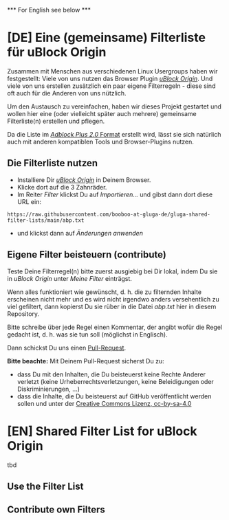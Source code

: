 *** For English see below ***

# [DE] Eine (gemeinsame) Filterliste für uBlock Origin

Zusammen mit Menschen aus verschiedenen Linux Usergroups haben wir festgestellt: Viele von uns nutzen das Browser Plugin [*uBlock Origin*](https://de.wikipedia.org/wiki/UBlock_Origin). Und viele von uns erstellen zusätzlich ein paar eigene Filterregeln - diese sind oft auch für die Anderen von uns nützlich.

Um den Austausch zu vereinfachen, haben wir dieses Projekt gestartet und wollen hier eine (oder vielleicht später auch mehrere) gemeinsame Filterliste(n) erstellen und pflegen.

Da die Liste im [*Adblock Plus 2.0* Format](https://help.getadblock.com/support/solutions/articles/6000165012-how-to-create-your-own-personal-filter-list) erstellt wird, lässt sie sich natürlich auch mit anderen kompatiblen Tools und Browser-Plugins nutzen.

## Die Filterliste nutzen

  * Installiere Dir [*uBlock Origin*](https://de.wikipedia.org/wiki/UBlock_Origin) in Deinem Browser.
  * Klicke dort auf die 3 Zahnräder.
  * Im Reiter *Filter* klickst Du auf *Importieren...* und gibst dann dort diese URL ein:
```
https://raw.githubusercontent.com/booboo-at-gluga-de/gluga-shared-filter-lists/main/abp.txt
```
  * und klickst dann auf *Änderungen anwenden*

## Eigene Filter beisteuern (contribute)

Teste Deine Filterregel(n) bitte zuerst ausgiebig bei Dir lokal, indem Du sie in *uBlock Origin* unter *Meine Filter* einträgst.

Wenn alles funktioniert wie gewünscht, d. h. die zu filternden Inhalte erscheinen nicht mehr und es wird nicht irgendwo anders versehentlich zu viel gefiltert, dann kopierst Du sie rüber in die Datei *abp.txt* hier in diesem Repository.

Bitte schreibe über jede Regel einen Kommentar, der angibt wofür die Regel gedacht ist, d. h. was sie tun soll (möglichst in Englisch).

Dann schickst Du uns einen [Pull-Request](https://git-scm.com/book/de/v2/GitHub-Mitwirken-an-einem-Projekt).

**Bitte beachte:** Mit Deinem Pull-Request sicherst Du zu:
  * dass Du mit den Inhalten, die Du beisteuerst keine Rechte Anderer verletzt (keine Urheberrechtsverletzungen, keine Beleidigungen oder Diskriminierungen, ...)
  * dass die Inhalte, die Du beisteuerst auf GitHub veröffentlicht werden sollen und unter der [Creative Commons Lizenz, cc-by-sa-4.0](https://creativecommons.org/licenses/by-sa/4.0/deed.de)

# [EN] Shared Filter List for uBlock Origin

tbd

## Use the Filter List

## Contribute own Filters
